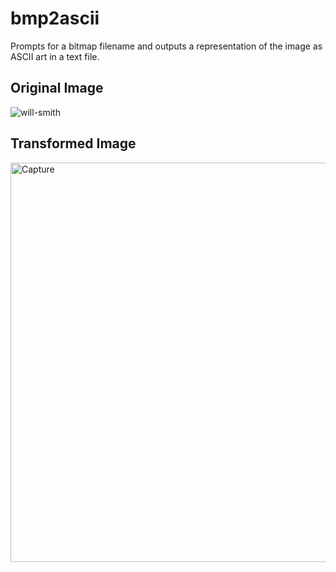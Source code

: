 # bmp2ascii
Prompts for a bitmap filename and outputs a representation of the image as ASCII art in a text file.
## Original Image
![will-smith](https://user-images.githubusercontent.com/41452865/64470491-9a421680-d0f8-11e9-80c2-1eb1a7701668.png)
## Transformed Image
<img width="639" alt="Capture" src="https://user-images.githubusercontent.com/41452865/64470495-b6de4e80-d0f8-11e9-8a49-73f08b6afa51.PNG">

